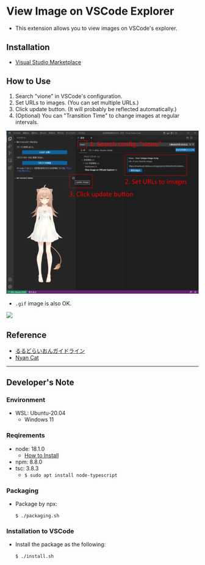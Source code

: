 # View Image on VSCode Explorer
- This extension allows you to view images on VSCode's explorer.

## Installation
- [Visual Studio Marketplace](https://marketplace.visualstudio.com/items?itemName=IsaraCarousel.vsce-vione)

## How to Use
1. Search "vione" in VSCode's configuration.
2. Set URLs to images. (You can set multiple URLs.)
3. Click update button. (It will probably be reflected automatically.)
4. (Optional) You can "Transition Time" to change images at regular intervals.

![](media/setting_example_edit.png)

- `.gif` image is also OK.

![](media/vsce-vione_nyancat.gif)

## Reference
- [るるどらいおんガイドライン](https://www.fanbox.cc/@rurudot/posts/3802639)
- [Nyan Cat](https://c.tenor.com/b5KaSeHWOtUAAAAC/nyan-cat-rainbow-cat.gif)

---

## Developer's Note

### Environment
- WSL: Ubuntu-20.04
  - Windows 11

### Reqirements
- node: 18.1.0
  - [How to Install](https://docs.microsoft.com/ja-jp/windows/dev-environment/javascript/nodejs-on-wsl)
- npm: 8.8.0
- tsc: 3.8.3
  - `$ sudo apt install node-typescript`

### Packaging
- Package by npx:
  ```
  $ ./packaging.sh
  ```

### Installation to VSCode
- Install the package as the following:
  ```
  $ ./install.sh
  ```

